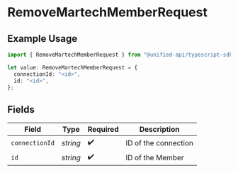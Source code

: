 # RemoveMartechMemberRequest

## Example Usage

```typescript
import { RemoveMartechMemberRequest } from "@unified-api/typescript-sdk/sdk/models/operations";

let value: RemoveMartechMemberRequest = {
  connectionId: "<id>",
  id: "<id>",
};
```

## Fields

| Field                | Type                 | Required             | Description          |
| -------------------- | -------------------- | -------------------- | -------------------- |
| `connectionId`       | *string*             | :heavy_check_mark:   | ID of the connection |
| `id`                 | *string*             | :heavy_check_mark:   | ID of the Member     |